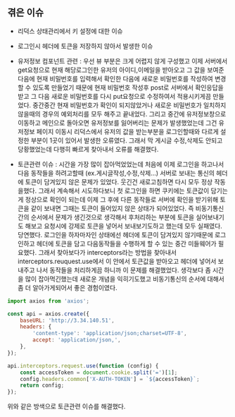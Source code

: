 ## 겪은 이슈
- 리덕스 상태관리에서 키 설정에 대한 이슈
- 로그인시 헤더에 토큰을 저장하지 않아서 발생한 이슈

- 유저정보 컴포넌트 관련 : 우선 뷰 부분은 크게 어렵지 않게 구성했고 이제 서버에서 get요청으로 현재 해당로그인한 유저의 아이디,이메일을 받아오고 그 값을 보여준다음에 현재 비밀번호를 입력해서 확인한 다음에 새로운 비밀번호를 작성하여 변경할 수 있도록 만들었기 때문에 현재 비밀번호 작성후 post로 서버에서 확인응답을 받고 그 다음 새로운 비밀번호를 다시 put요청으로 수정하여서 적용시키게끔 만들었다. 중간중간 현재 비밀번호가 확인이 되지않았거나 새로운 비밀번호가 일치하지 않을때의 경우의 예외처리를 모두 해주고 끝내었다. 그리고 중간에 유저정보창으로 이동하고 메인으로 돌아오면 유저정보를 잃어버리는 문제가 발생했었는데 그건 유저정보 페이지 이동시 리덕스에서 유저의 값을 받는부분을 로그인할때와 다르게 설정한 부분이 1곳이 있어서 발생한 오류였다. 그래서 막 게시글 수정,삭제도 안되고 당황했었는데 다행히 빠르게 찾아내서 오류를 해결했다.

- 토큰관련 이슈 : 시간을 가장 많이 잡아먹었었는데 처음에 이제 로그인을 하고나서 다음 동작들을 하려고할때 (ex.게시글작성,수정,삭제...) 서버로 보내는 통신의 헤더에 토큰이 담겨있지 않은 문제가 있었다. 웃긴건 새로고침하면 다시 모두 정상 작동을했다. 그래서 계속해서 시도하다보니 첫 로그인을 하면 쿠키에는 토큰값이 담기는게 정상으로 확인이 되는데 이제 그 후에 다른 동작들로 서버에 확인을 받기위해 토큰을 같이 보내면 그때는 토큰이 들어있지 않은 상태가 되어있었다. 즉 비동기통신간의 순서에서 문제가 생긴것으로 생각해서 후처리하는 부분에 토큰을 실어보내기도 해보고 요청시에 강제로 토큰을 넣어서 보내보기도하고 했는데 모두 실패였다. 당연했다. 로그인을 하자마자인 상태에선 헤더에 토큰이 담겨있지 않기때문에 로그인하고 헤더에 토큰을 담고 다음동작들을 수행하게 할 수 있는 중간 미들웨어가 필요했다. 그래서 찾아보다가 interceptors라는 방법을 찾아내서 interceptors.reuquest.use에서 이 안에서 토큰값을 받아오고 헤더에 넣어서 보내주고 나서 동작들을 처리하게끔 하니까 이 문제를 해결했었다. 생각보다 좀 시간을 많이 잡아먹긴했는데 새로운 개념을 익히기도했고 비동기통신의 순서에 대해서 좀 더 알아가게되어서 좋은 경험이였다.
```javascript
import axios from 'axios';

const api = axios.create({
	baseURL: 'http://3.34.140.51',
	headers: {
		'content-type': 'application/json;charset=UTF-8',
		accept: 'application/json,',
	},
});

api.interceptors.request.use(function (config) {
	const accessToken = document.cookie.split('=')[1];
	config.headers.common['X-AUTH-TOKEN'] = `${accessToken}`;
	return config;
});
```
위와 같은 방색으로 토큰관련 이슈를 해결했다. 
